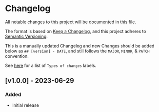# Changelog
All notable changes to this project will be documented in this file.

The format is based on [Keep a Changelog](https://keepachangelog.com/en/1.1.0/),
and this project adheres to [Semantic Versioning](https://semver.org/spec/v2.0.0.html).

This is a manually updated Changelog and new Changes should be added below as `## [version] - DATE`,
and still follows the `MAJOR`, `MINOR`, & `PATCH` convention.

See [here](https://keepachangelog.com/en/1.1.0/#how) for a list of `Types of changes` labels.

## [v1.0.0] - 2023-06-29
### Added
- Initial release
